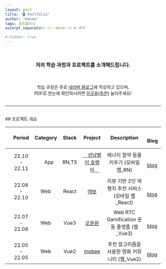 ```yaml
---
layout: post
title: "🖥️ Portfolio"
author: "Hanna"
tags: 포트폴리오
excerpt_separator: <!--more--> # 축약

# hidden: true
---
```


<br>
<div style="text-align: center">
<h3>저의 학습 과정과 프로젝트를 소개해드립니다.</h3><!--more--><br><br>
학습 과정은 주로 <a href="https://blog.naver.com/baekhannah">네이버 블로그</a>에 작성하고 있으며,<br>
PDF로 한눈에 확인하시려면 <a href="../assets/files/%5BPortfolio%5D%20Projects_%EB%B0%B1%ED%95%9C%EB%82%98.pdf">이곳을(추천)</a> 눌러주세요!
</div>
<br>

---

<br>
## 프로젝트 개요

|     |    Period     | Category  | 　 Stack 　 |                          Project                          |                     Description                     | 　 Blog                                                  |
| :-: | :-----------: | :-------: | :---------: | :-------------------------------------------------------: | :-------------------------------------------------: | :------------------------------------------------------- |
|     |               |           |             |                                                           |
|     | 22.10 - 22.11 | 　 App 　 | 　 RN,TS 　 | [　성냥팔이 호랭이　](https://github.com/mooyah5/horaeng) |       에너지 절약 동물 키우기 (모바일 앱\_RN)       | 　[blog](https://blog.naver.com/baekhannah/223102153020) |
|     |               |           |             |                                                           |                                                     |                                                          |
|     | 22.08 - 22.10 |    Web    |    React    |         [여보](https://github.com/mooyah5/yeo-bo)         | 리뷰 기반 2인 여행지 추천 서비스 (모바일 웹\_React) | 　[blog](https://blog.naver.com/baekhannah/223102152862) |
|     |               |           |             |                                                           |                                                     |                                                          |
|     | 22.07 - 22.08 |    Web    |    Vue3     |       [오운완](https://github.com/mooyah5/o_un_wan)       |     Web RTC Gamification 운동 플랫폼 (웹\_Vue3)     | 　[blog](https://blog.naver.com/baekhannah/223102152685) |
|     |               |           |             |                                                           |                                                     |                                                          |
|     | 22.05 - 22.05 |    Web    |    Vue2     |         [mobee](https://github.com/mooyah5/Mobee)         |   추천 알고리즘을 사용한 영화 커뮤니티 (웹\_Vue2)   | 　[blog](https://blog.naver.com/baekhannah/223102152261) |
